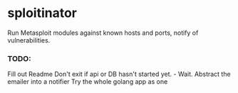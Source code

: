 # sploitinator
Run Metasploit modules against known hosts and ports, notify of vulnerabilities.

### TODO:
Fill out Readme
Don't exit if api or DB hasn't started yet. - Wait.
Abstract the emailer into a notifier
Try the whole golang app as one
